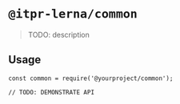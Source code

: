 # `@itpr-lerna/common`

> TODO: description

## Usage

```
const common = require('@yourproject/common');

// TODO: DEMONSTRATE API
```
